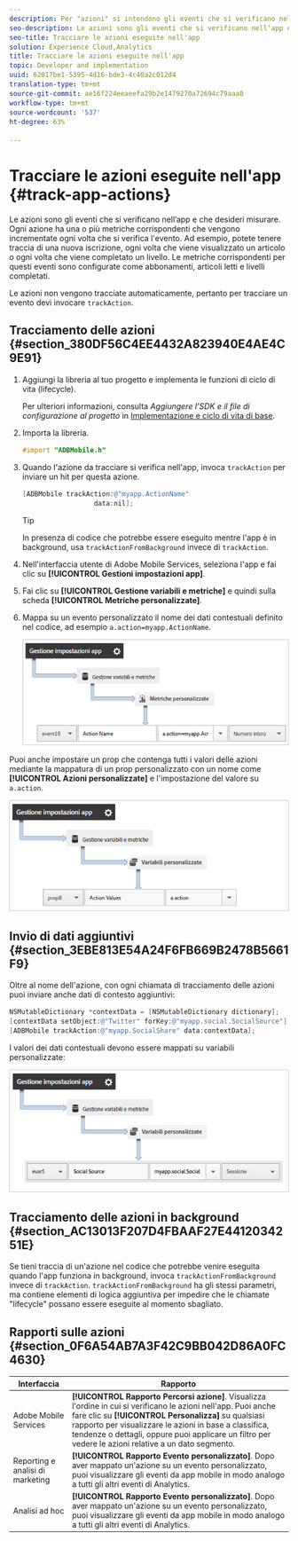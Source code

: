 ```yaml
---
description: Per "azioni" si intendono gli eventi che si verificano nell’app e che desideri misurare. Ogni azione ha una o più metriche corrispondenti che vengono incrementate ogni volta che si verifica l'evento. Ad esempio, potete tenere traccia di una nuova iscrizione, ogni volta che viene visualizzato un articolo o ogni volta che viene completato un livello. Le metriche corrispondenti per questi eventi sono configurate come abbonamenti, articoli letti e livelli completati.
seo-description: Le azioni sono gli eventi che si verificano nell’app e che desideri misurare. Ogni azione ha una o più metriche corrispondenti che vengono incrementate ogni volta che si verifica l'evento. Ad esempio, potete tenere traccia di una nuova iscrizione, ogni volta che viene visualizzato un articolo o ogni volta che viene completato un livello. Le metriche corrispondenti per questi eventi sono configurate come abbonamenti, articoli letti e livelli completati.
seo-title: Tracciare le azioni eseguite nell'app
solution: Experience Cloud,Analytics
title: Tracciare le azioni eseguite nell'app
topic: Developer and implementation
uuid: 62017be1-5395-4d16-bde3-4c40a2c012d4
translation-type: tm+mt
source-git-commit: ae16f224eeaeefa29b2e1479270a72694c79aaa0
workflow-type: tm+mt
source-wordcount: '537'
ht-degree: 63%

---
```



# Tracciare le azioni eseguite nell&#39;app {#track-app-actions}

Le azioni sono gli eventi che si verificano nell’app e che desideri misurare. Ogni azione ha una o più metriche corrispondenti che vengono incrementate ogni volta che si verifica l&#39;evento. Ad esempio, potete tenere traccia di una nuova iscrizione, ogni volta che viene visualizzato un articolo o ogni volta che viene completato un livello. Le metriche corrispondenti per questi eventi sono configurate come abbonamenti, articoli letti e livelli completati.

Le azioni non vengono tracciate automaticamente, pertanto per tracciare un evento devi invocare `trackAction`.

## Tracciamento delle azioni {#section_380DF56C4EE4432A823940E4AE4C9E91}

1. Aggiungi la libreria al tuo progetto e implementa le funzioni di ciclo di vita (lifecycle).

   Per ulteriori informazioni, consulta *Aggiungere l’SDK e il file di configurazione al progetto* in [Implementazione e ciclo di vita di base](/help/ios/getting-started/dev-qs.md).
1. Importa la libreria.

   ```objective-c
   #import "ADBMobile.h"
   ```

1. Quando l&#39;azione da tracciare si verifica nell&#39;app, invoca `trackAction` per inviare un hit per questa azione.

   ```objective-c
   [ADBMobile trackAction:@"myapp.ActionName"  
                     data:nil];
   ```

   >[!TIP]
   >
   >In presenza di codice che potrebbe essere eseguito mentre l&#39;app è in background, usa `trackActionFromBackground` invece di `trackAction`.

1. Nell&#39;interfaccia utente di Adobe Mobile Services, seleziona l&#39;app e fai clic su **[!UICONTROL Gestioni impostazioni app]**.

1. Fai clic su **[!UICONTROL Gestione variabili e metriche]** e quindi sulla scheda **[!UICONTROL Metriche personalizzate]**.

1. Mappa su un evento personalizzato il nome dei dati contestuali definito nel codice, ad esempio `a.action=myapp.ActionName`.

   ![](assets/map-event-context-data.png)

Puoi anche impostare un prop che contenga tutti i valori delle azioni mediante la mappatura di un prop personalizzato con un nome come **[!UICONTROL Azioni personalizzate]** e l&#39;impostazione del valore su `a.action`.

![](assets/map-custom-prop.png)

## Invio di dati aggiuntivi {#section_3EBE813E54A24F6FB669B2478B5661F9}

Oltre al nome dell&#39;azione, con ogni chiamata di tracciamento delle azioni puoi inviare anche dati di contesto aggiuntivi:

```objective-c
NSMutableDictionary *contextData = [NSMutableDictionary dictionary]; 
[contextData setObject:@"Twitter" forKey:@"myapp.social.SocialSource"]; 
[ADBMobile trackAction:@"myapp.SocialShare" data:contextData];
```

I valori dei dati contestuali devono essere mappati su variabili personalizzate:

![](assets/map-variable-context-action.png)

## Tracciamento delle azioni in background {#section_AC13013F207D4FBAAF27E4412034251E}

Se tieni traccia di un&#39;azione nel codice che potrebbe venire eseguita quando l&#39;app funziona in background, invoca `trackActionFromBackground` invece di `trackAction`. `trackActionFromBackground` ha gli stessi parametri, ma contiene elementi di logica aggiuntiva per impedire che le chiamate &quot;lifecycle&quot; possano essere eseguite al momento sbagliato.

## Rapporti sulle azioni {#section_0F6A54AB7A3F42C9BB042D86A0FC4630}

| Interfaccia | Rapporto |
|--- |--- |
| Adobe Mobile Services | **[!UICONTROL Rapporto Percorsi azione]**. Visualizza l&#39;ordine in cui si verificano le azioni nell&#39;app. Puoi anche fare clic su **[!UICONTROL Personalizza]** su qualsiasi rapporto per visualizzare le azioni in base a classifica, tendenze o dettagli, oppure puoi applicare un filtro per vedere le azioni relative a un dato segmento. |
| Reporting e analisi di marketing | **[!UICONTROL Rapporto Evento personalizzato]**. Dopo aver mappato un&#39;azione su un evento personalizzato, puoi visualizzare gli eventi da app mobile in modo analogo a tutti gli altri eventi di Analytics. |
| Analisi ad hoc | **[!UICONTROL Rapporto Evento personalizzato]**. Dopo aver mappato un&#39;azione su un evento personalizzato, puoi visualizzare gli eventi da app mobile in modo analogo a tutti gli altri eventi di Analytics. |